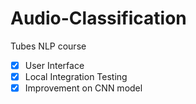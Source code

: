 ﻿# Audio-Classification
Tubes NLP course 
- [x] User Interface
- [x] Local Integration Testing
- [x] Improvement on CNN model
